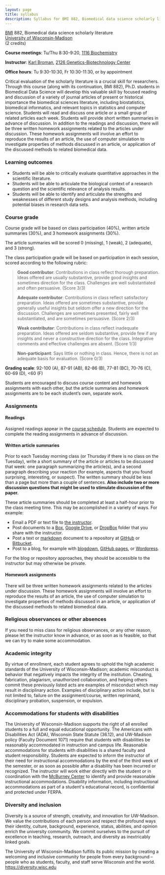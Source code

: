 ```yaml
---
layout: page
title: syllabus
description: Syllabus for BMI 882, Biomedical data science scholarly literature
---
```


[BMI](https://biostat.wisc.edu) 882, Biomedical data science scholarly literature <br/>
[University of Wisconsin-Madison](https://wisc.edu) <br/>
(2 credits)

**Course meetings**: Tu/Thu 8:30-9:20, [1116 Biochemistry](https://map.wisc.edu/s/3cqqjqss)

**Instructor**: [Karl Broman](https://kbroman.org),
[2126 Genetics-Biotechnology Center](https://map.wisc.edu/s/2tie3nen)

**Office hours**: Tu 9:30-10:30, Fr 10:30-11:30, or by appointment

Critical evaluation of the scholarly literature is a crucial skill for
researchers. Through this course (along with its continuation, BMI
882), Ph.D. students in Biomedical Data Science will develop this
valuable skill by focused reading and discussion of a variety of
journal articles of present or historical importance the biomedical
sciences literature, including biostatistics, biomedical informatics,
and relevant topics in statistics and computer science. Students will
read and discuss one article or a small group of related articles each
week. Students will provide short written summaries in advance of
discussion. In addition to the readings and discussion,
there will be three written homework assignments
related to the articles under discussion. These homework assignments
will involve an effort to reproduce the results of an article, the use
of computer simulation to investigate properties of methods discussed
in an article, or application of the discussed methods to related
biomedical data.


### Learning outcomes

- Students will be able to critically evaluate quantitative approaches in the scientific literature.
- Students will be able to articulate the biological context of a research question and the scientific relevance of analysis results.
- Students will be able to identify and articulate the strengths and weaknesses of different study designs and analysis methods, including potential biases in research data sets.




### Course grade

Course grade will be based on class participation (40%),
written article summaries (30%), and 3 homework assignments (30%).

The article summaries will be scored 0 (missing), 1 (weak), 2 (adequate),
and 3 (strong).

The class participation grade will be based on participation in each
session, scored according to the following rubric:

> **Good contributor**: Contributions in class reflect thorough
> preparation. Ideas offered are usually substantive, provide good
> insights and sometimes direction for the class. Challenges are well
> substantiated and often persuasive. (Score 3/3)
>
> **Adequate contributor**: Contributions in class reflect satisfactory
> preparation. Ideas offered are sometimes substantive, provide
> generally useful insights but seldom offer a new direction for the
> discussion. Challenges are sometimes presented, fairly well
> substantiated, and are sometimes persuasive. (Score 2/3)
>
> **Weak contributor**: Contributions in class reflect inadequate
> preparation. Ideas offered are seldom substantive, provide few if any
> insights and never a constructive direction for the class.
> Integrative comments and effective challenges are absent. (Score 1/3)
>
> **Non-participant**: Says little or nothing in class.
> Hence, there is not an adequate basis for evaluation. (Score 0/3)

**Grading scale**: 92-100 (A), 87-91 (AB), 82-86 (B), 77-81 (BC), 70-76
(C), 60-69 (D), <60 (F)

Students are encouraged to discuss course content and homework
assignments with each other, but the article summaries and homework
assignments are to be each student’s own, separate work.

### Assignments

#### Readings

Assigned readings appear in the [course schedule](schedule.html).
Students are expected to complete the reading assignments in advance
of discussion.


#### Written article summaries

Prior to each Tuesday morning class (or Thursday if there is no class
on the Tuesday), write a short summary of the article or articles to
be discussed that week: one paragraph summarizing the article(s), and
a second paragraph describing your reaction (for example, aspects that
you found surprising, interesting, or suspect). The written summary
should be less than a page but more than a couple of sentences.
**Also include two or more discussion questions that might be used to
stimulate discussion of the paper.**

These article summaries should be completed at least a half-hour prior
to the class meeting time. This may be accomplished in a variety of
ways. For example:

- Email a PDF or text file to [the instructor](https://kbroman.org).
- Post documents to a [Box](https://uwmadison.app.box.com), [Google Drive](https://drive.google.com), or
  [DropBox](https://dropbox.com) folder that you share with the
  instructor.
- Post a text or
  [markdown](https://guides.github.com/features/mastering-markdown/)
  document to a repository at [GitHub](https://github.com) or
  [Bitbucket](https://bitbucket.org).
- Post to a blog, for example with
  [blogdown](https://bookdown.org/yihui/blogdown/), [GitHub
  pages](https://pages.github.com/), or
  [Wordpress](https://wordpress.com).

For the blog or repository approaches, they should be accessible to
the instructor but may otherwise be private.

#### Homework assignments

There will be three written homework assignments related to the
articles under discussion. These homework assignments will involve an
effort to reproduce the results of an article, the use of computer
simulation to investigate properties of methods discussed in an
article, or application of the discussed methods to related biomedical
data.


### Religious observances or other absences

If you need to miss class for religious observances, or any other
reason, please let the instructor know in advance, or as soon as is
feasible, so that we can try to make some accommodation.

### Academic integrity

By virtue of enrollment, each student agrees to uphold the high
academic standards of the University of Wisconsin-Madison; academic
misconduct is behavior that negatively impacts the integrity of the
institution. Cheating, fabrication, plagiarism, unauthorized
collaboration, and helping others commit these previously listed acts
are examples of misconduct which may result in disciplinary action.
Examples of disciplinary action include, but is not limited to,
failure on the assignment/course, written reprimand, disciplinary
probation, suspension, or expulsion.

### Accommodations for students with disabilities

The University of Wisconsin-Madison supports the right of all enrolled
students to a full and equal educational opportunity. The Americans
with Disabilities Act (ADA), Wisconsin State Statute (36.12), and
UW-Madison policy (Faculty Document 1071) require that students with
disabilities be reasonably accommodated in instruction and campus
life. Reasonable accommodations for students with disabilities is a
shared faculty and student responsibility. Students are expected to
inform the instructor of their need for instructional accommodations
by the end of the third week of the semester, or as soon as possible
after a disability has been incurred or recognized. The instructor
will work either directly with the student or in coordination with the
[McBurney Center](https://mcburney.wisc.edu) to identify and provide
reasonable instructional accommodations. Disability information,
including instructional accommodations as part of a student's
educational record, is confidential and protected under FERPA.

### Diversity and inclusion

Diversity is a source of strength, creativity, and innovation for
UW-Madison. We value the contributions of each person and respect the
profound ways their identity, culture, background, experience, status,
abilities, and opinion enrich the university community. We commit
ourselves to the pursuit of excellence in teaching, research,
outreach, and diversity as inextricably linked goals.

The University of Wisconsin-Madison fulfills its public mission by
creating a welcoming and inclusive community for people from every
background – people who as students, faculty, and staff serve
Wisconsin and the world. <https://diversity.wisc.edu>
